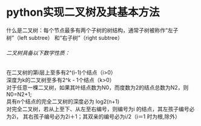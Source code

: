# python实现二叉树及其基本方法
什么是二叉树：每个节点最多有两个子树的树结构，通常子树被称作“左子树”（left subtree）
和“右子树”（right subtree）<br>
###### 二叉树具备以下数学性质：<br>
在二叉树的第i层上至多有2^(i-1)个结点（i>0）<br>
深度为k的二叉树至多有2^k - 1个结点（k>0）<br>
对于任意一棵二叉树，如果其叶结点数为N0，而度数为2的结点总数为N2，则N0=N2+1;<br>
具有n个结点的完全二叉树的深度必为 log2(n+1)<br>
对完全二叉树，若从上至下、从左至右编号，则编号为i 的结点，其左孩子编号必为2i，
其右孩子编号必为2i＋1；其双亲的编号必为i/2（i＝1 时为根,除外）<br>